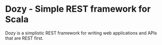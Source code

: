 Dozy - Simple REST framework for Scala
======================================

Dozy is a simplistic REST framework for writing web applications and APIs that are REST first.

